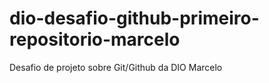 # dio-desafio-github-primeiro-repositorio-marcelo
Desafio de projeto sobre  Git/Github da DIO Marcelo
